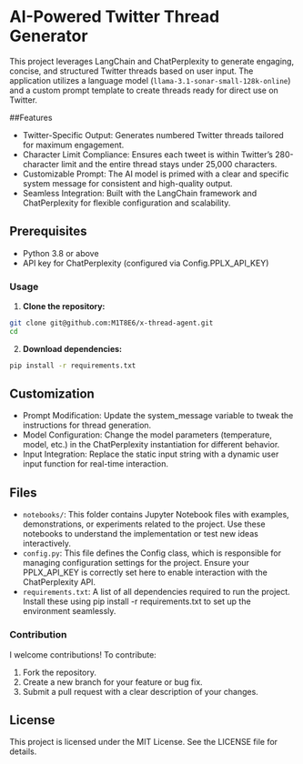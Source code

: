 # AI-Powered Twitter Thread Generator

This project leverages LangChain and ChatPerplexity to generate engaging, concise, and structured Twitter threads based on user input. The application utilizes a language model (```llama-3.1-sonar-small-128k-online```) and a custom prompt template to create threads ready for direct use on Twitter.

##Features
* Twitter-Specific Output: Generates numbered Twitter threads tailored for maximum engagement.
* Character Limit Compliance: Ensures each tweet is within Twitter’s 280-character limit and the entire thread stays under 25,000 characters.
* Customizable Prompt: The AI model is primed with a clear and specific system message for consistent and high-quality output.
* Seamless Integration: Built with the LangChain framework and ChatPerplexity for flexible configuration and scalability.

## Prerequisites

* Python 3.8 or above
* API key for ChatPerplexity (configured via Config.PPLX_API_KEY)

### Usage

1.	**Clone the repository:**
```bash
git clone git@github.com:M1T8E6/x-thread-agent.git
cd 
```

2.	**Download dependencies:**
```bash
pip install -r requirements.txt
```

## Customization

* Prompt Modification:
Update the system_message variable to tweak the instructions for thread generation.
* Model Configuration:
Change the model parameters (temperature, model, etc.) in the ChatPerplexity instantiation for different behavior.
* Input Integration:
Replace the static input string with a dynamic user input function for real-time interaction.

## Files

* ```notebooks/```: This folder contains Jupyter Notebook files with examples, demonstrations, or experiments related to the project. Use these notebooks to understand the implementation or test new ideas interactively.
* ```config.py```: This file defines the Config class, which is responsible for managing configuration settings for the project. Ensure your PPLX_API_KEY is correctly set here to enable interaction with the ChatPerplexity API.
* ```requirements.txt```: A list of all dependencies required to run the project. Install these using pip install -r requirements.txt to set up the environment seamlessly.

### Contribution

I welcome contributions! To contribute:
1. Fork the repository.
2.	Create a new branch for your feature or bug fix.
3.	Submit a pull request with a clear description of your changes.

## License

This project is licensed under the MIT License. See the LICENSE file for details.
